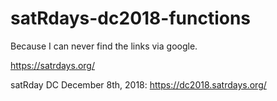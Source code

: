 # satRdays-dc2018-functions

Because I can never find the links via google.

https://satrdays.org/

satRday DC December 8th, 2018: https://dc2018.satrdays.org/

